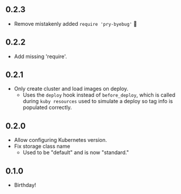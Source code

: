## 0.2.3
* Remove mistakenly added `require 'pry-byebug'` 🤦

## 0.2.2
* Add missing 'require'.

## 0.2.1
* Only create cluster and load images on deploy.
  - Uses the `deploy` hook instead of `before_deploy`, which is called during `kuby resources` used to simulate a deploy so tag info is populated correctly.

## 0.2.0
* Allow configuring Kubernetes version.
* Fix storage class name
  - Used to be "default" and is now "standard."

## 0.1.0
* Birthday!
